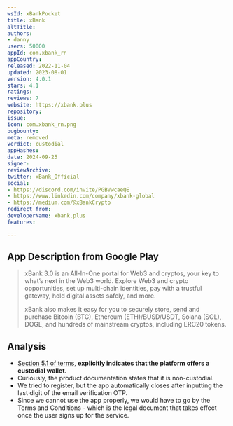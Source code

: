 ```yaml
---
wsId: xBankPocket
title: xBank
altTitle: 
authors:
- danny
users: 50000
appId: com.xbank_rn
appCountry: 
released: 2022-11-04
updated: 2023-08-01
version: 4.0.1
stars: 4.1
ratings: 
reviews: 7
website: https://xbank.plus
repository: 
issue: 
icon: com.xbank_rn.png
bugbounty: 
meta: removed
verdict: custodial
appHashes: 
date: 2024-09-25
signer: 
reviewArchive: 
twitter: xBank_Official
social:
- https://discord.com/invite/PGBVwcaeQE
- https://www.linkedin.com/company/xbank-global
- https://medium.com/@xBankCrypto
redirect_from: 
developerName: xbank.plus
features: 

---
```


## App Description from Google Play 

> xBank 3.0 is an All-In-One portal for Web3 and cryptos, your key to what’s next in the Web3 world. Explore Web3 and crypto opportunities, set up multi-chain identities, pay with a trustful gateway, hold digital assets safely, and more.
>
> xBank also makes it easy for you to securely store, send and purchase Bitcoin (BTC), Ethereum (ETH)/BUSD/USDT, Solana (SOL), DOGE, and hundreds of mainstream cryptos, including ERC20 tokens.

## Analysis 

- [Section 5.1 of terms](https://xbank.plus/terms-of-service/en#_Toc93706707), **explicitly indicates that the platform offers a custodial wallet**.
- Curiously, the product documentation states that it is non-custodial.
- We tried to register, but the app automatically closes after inputting the last digit of the email verification OTP. 
- Since we cannot use the app properly, we would have to go by the Terms and Conditions - which is the legal document that takes effect once the user signs up for the service.

